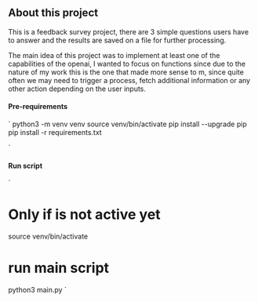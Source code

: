 ## About this project

This is a feedback survey project, there are  3 simple questions users have to answer and the results are saved on a file for further processing.

The main idea of this project was to implement at least one of the capabilities of the openai, I wanted to focus on functions since due to the nature of my work this is the one that made more sense to m, since quite often we may need to trigger a process, fetch additional information or any other action depending on the user inputs.

#### Pre-requirements

`
python3 -m venv venv
source venv/bin/activate
pip install --upgrade pip
pip install -r requirements.txt

`
#### Run script

`
# Only if is not active yet
source venv/bin/activate
# run main script
python3 main.py
`